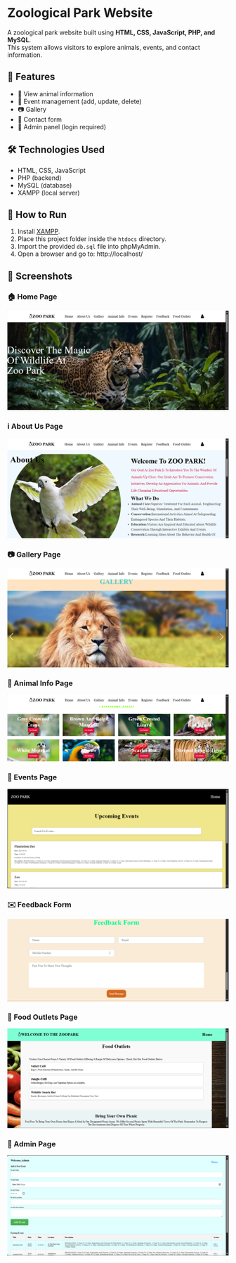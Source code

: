 # Zoological Park Website

A zoological park website built using **HTML, CSS, JavaScript, PHP, and MySQL**.  
This system allows visitors to explore animals, events, and contact information.

## 🚀 Features
- 🦁 View animal information
- 📅 Event management (add, update, delete)
- 📷 Gallery
- 📩 Contact form
- 🔑 Admin panel (login required)

## 🛠️ Technologies Used
- HTML, CSS, JavaScript
- PHP (backend)
- MySQL (database)
- XAMPP (local server)

## 📂 How to Run
1. Install [XAMPP](https://www.apachefriends.org/).
2. Place this project folder inside the `htdocs` directory.
3. Import the provided `db.sql` file into phpMyAdmin.
4. Open a browser and go to: http://localhost/<your-folder-name>


## 📸 Screenshots

### 🏠 Home Page
![Home Page](screenshots/home.png)

### ℹ️ About Us Page
![About Us Page](screenshots/aboutus.png)

### 📷 Gallery Page
![Gallery Page](screenshots/gallery.png)

### 🐾 Animal Info Page
![Animal Info Page](screenshots/animalinfo.png)

### 📅 Events Page
![Events Page](screenshots/events.png)

### ✉️ Feedback Form
![Feedback Form](screenshots/feedbackform.png)

### 🍔 Food Outlets Page
![Food Outlets Page](screenshots/foodoutlets.png)

### 🔑 Admin Page
![Admin Page](screenshots/admin.png)
